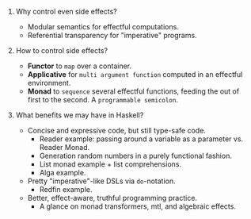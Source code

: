 1. Why control even side effects?

    * Modular semantics for effectful computations.
    * Referential transparency for "imperative" programs.

2. How to control side effects?

    * **Functor** to `map` over a container.
    * **Applicative** for `multi argument function` computed in an effectful environment.
    * **Monad** to `sequence` several effectful functions, feeding the out of
    first to the second. A `programmable semicolon`.

3. What benefits we may have in Haskell?

    * Concise and expressive code, but still type-safe code.
        + Reader example: passing around a variable as a parameter vs. Reader Monad.
        + Generation random numbers in a purely functional fashion.
        + List monad example + list comprehensions.
        + Alga example.
    * Pretty "imperative"-like DSLs via `do`-notation.
        + Redfin example.
    * Better, effect-aware, truthful programming practice.
        + A glance on monad transformers, mtl, and algebraic effects.